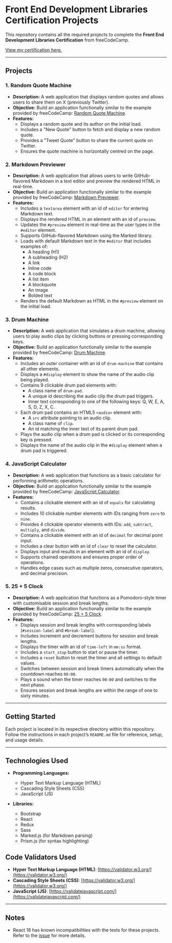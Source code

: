 # Front End Development Libraries Certification Projects

This repository contains all the required projects to complete the **Front End Development Libraries Certification** from freeCodeCamp.

[View my certification here.](https://www.freecodecamp.org/certification/-SirLancelot/front-end-development-libraries)

--------------------------------------------------------------------------------------------------------------------------

## Projects

### 1. Random Quote Machine

- **Description:** A web application that displays random quotes and allows users to share them on X (previously Twitter).
- **Objective:** Build an application functionally similar to the example provided by freeCodeCamp: [Random Quote Machine](https://random-quote-machine.freecodecamp.rocks/).
- **Features:**
  - Displays a random quote and its author on the initial load.
  - Includes a "New Quote" button to fetch and display a new random quote.
  - Provides a "Tweet Quote" button to share the current quote on Twitter.
  - Ensures the quote machine is horizontally centred on the page.

### 2. Markdown Previewer

- **Description:** A web application that allows users to write GitHub-flavored Markdown in a text editor and preview the rendered HTML in real-time.
- **Objective:** Build an application functionally similar to the example provided by freeCodeCamp: [Markdown Previewer](https://markdown-previewer.freecodecamp.rocks/).
- **Features:**
  - Includes a `textarea` element with an id of `editor` for entering Markdown text.
  - Displays the rendered HTML in an element with an id of `preview`.
  - Updates the `#preview` element in real-time as the user types in the `#editor` element.
  - Supports GitHub-flavored Markdown using the Marked library.
  - Loads with default Markdown text in the `#editor` that includes examples of:
    - A heading (H1)
    - A subheading (H2)
    - A link
    - Inline code
    - A code block
    - A list item
    - A blockquote
    - An image
    - Bolded text
  - Renders the default Markdown as HTML in the `#preview` element on the initial load.

### 3. Drum Machine

- **Description:** A web application that simulates a drum machine, allowing users to play audio clips by clicking buttons or pressing corresponding keys.
- **Objective:** Build an application functionally similar to the example provided by freeCodeCamp: [Drum Machine](https://drum-machine.freecodecamp.rocks/).
- **Features:**
  - Includes an outer container with an id of `drum-machine` that contains all other elements.
  - Displays a `#display` element to show the name of the audio clip being played.
  - Contains 9 clickable drum pad elements with:
    - A class name of `drum-pad`.
    - A unique id describing the audio clip the drum pad triggers.
    - Inner text corresponding to one of the following keys: Q, W, E, A, S, D, Z, X, C.
  - Each drum pad contains an HTML5 `<audio>` element with:
    - A `src` attribute pointing to an audio clip.
    - A class name of `clip`.
    - An id matching the inner text of its parent drum pad.
  - Plays the audio clip when a drum pad is clicked or its corresponding key is pressed.
  - Displays the name of the audio clip in the `#display` element when a drum pad is triggered.

### 4. JavaScript Calculator

- **Description:** A web application that functions as a basic calculator for performing arithmetic operations.
- **Objective:** Build an application functionally similar to the example provided by freeCodeCamp: [JavaScript Calculator](https://javascript-calculator.freecodecamp.rocks/).
- **Features:**
  - Contains a clickable element with an id of `equals` for calculating results.
  - Includes 10 clickable number elements with IDs ranging from `zero` to `nine`.
  - Provides 4 clickable operator elements with IDs: `add`, `subtract`, `multiply`, and `divide`.
  - Contains a clickable element with an id of `decimal` for decimal point input.
  - Includes a clear button with an id of `clear` to reset the calculator.
  - Displays input and results in an element with an id of `display`.
  - Supports chained operations and ensures proper order of operations.
  - Handles edge cases such as multiple zeros, consecutive operators, and decimal precision.

### 5. 25 + 5 Clock

- **Description:** A web application that functions as a Pomodoro-style timer with customisable session and break lengths.
- **Objective:** Build an application functionally similar to the example provided by freeCodeCamp: [25 + 5 Clock](https://25--5-clock.freecodecamp.rocks/).
- **Features:**
  - Displays session and break lengths with corresponding labels (`#session-label` and `#break-label`).
  - Includes increment and decrement buttons for session and break lengths.
  - Displays the timer with an id of `time-left` in `mm:ss` format.
  - Includes a `start_stop` button to start or pause the timer.
  - Includes a `reset` button to reset the timer and all settings to default values.
  - Switches between session and break timers automatically when the countdown reaches `00:00`.
  - Plays a sound when the timer reaches `00:00` and switches to the next phase.
  - Ensures session and break lengths are within the range of one to sixty minutes.

--------------------------------------------------------------------------------------------------------------------------

## Getting Started

Each project is located in its respective directory within this repository. Follow the instructions in each project’s `README.md` file for reference, setup, and usage details.

--------------------------------------------------------------------------------------------------------------------------

## Technologies Used

- **Programming Languages:**
  - Hyper Text Markup Language (HTML)
  - Cascading Style Sheets (CSS)
  - JavaScript (JS)

- **Libraries:**
  - Bootstrap
  - React
  - Redux
  - Sass
  - Marked.js (for Markdown parsing)
  - Prism.js (for syntax highlighting)

## Code Validators Used

- **Hyper Text Markup Language (HTML)**: [https://validator.w3.org/](https://validator.w3.org/)
- **Cascading Style Sheets (CSS)**: [https://validator.w3.org/](https://validator.w3.org/)
- **JavaScript (JS)**: [https://validatejavascript.com/](https://validatejavascript.com/)

--------------------------------------------------------------------------------------------------------------------------

## Notes

- React 18 has known incompatibilities with the tests for these projects. Refer to the [issue](https://github.com/freeCodeCamp/freeCodeCamp/issues) for more details.
